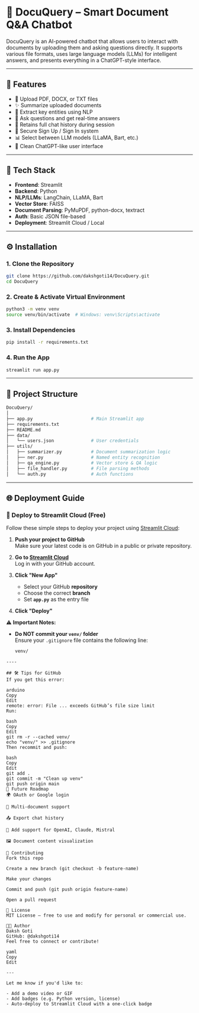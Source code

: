 # 📄 DocuQuery – Smart Document Q&A Chatbot

DocuQuery is an AI-powered chatbot that allows users to interact with documents by uploading them and asking questions directly. It supports various file formats, uses large language models (LLMs) for intelligent answers, and presents everything in a ChatGPT-style interface.

---

## 🚀 Features

- 📎 Upload PDF, DOCX, or TXT files  
- ✨ Summarize uploaded documents  
- 🧠 Extract key entities using NLP  
- 💬 Ask questions and get real-time answers  
- 🔁 Retains full chat history during session  
- 👥 Secure Sign Up / Sign In system  
- 📊 Select between LLM models (LLaMA, Bart, etc.)  
- 🎨 Clean ChatGPT-like user interface

----

## 🧰 Tech Stack

- **Frontend**: Streamlit  
- **Backend**: Python  
- **NLP/LLMs**: LangChain, LLaMA, Bart  
- **Vector Store**: FAISS  
- **Document Parsing**: PyMuPDF, python-docx, textract  
- **Auth**: Basic JSON file-based  
- **Deployment**: Streamlit Cloud / Local

----

## ⚙️ Installation

### 1. Clone the Repository

```bash
git clone https://github.com/dakshgoti14/DocuQuery.git
cd DocuQuery
```
### 2. Create & Activate Virtual Environment
```bash
python3 -m venv venv
source venv/bin/activate  # Windows: venv\Scripts\activate
```

### 3. Install Dependencies
```bash
pip install -r requirements.txt
```

### 4. Run the App
```bash
streamlit run app.py
```
----

## 📁 Project Structure

```bash
DocuQuery/
│
├── app.py                      # Main Streamlit app
├── requirements.txt
├── README.md
├── data/
│   └── users.json              # User credentials
├── utils/
│   ├── summarizer.py           # Document summarization logic
│   ├── ner.py                  # Named entity recognition
│   ├── qa_engine.py            # Vector store & QA logic
│   ├── file_handler.py         # File parsing methods
│   └── auth.py                 # Auth functions
```
----

## 🌐 Deployment Guide

### 🚀 Deploy to Streamlit Cloud (Free)

Follow these simple steps to deploy your project using [Streamlit Cloud](https://streamlit.io/cloud):

1. **Push your project to GitHub**  
   Make sure your latest code is on GitHub in a public or private repository.

2. **Go to [Streamlit Cloud](https://streamlit.io/cloud)**  
   Log in with your GitHub account.

3. **Click "New App"**  
   - Select your GitHub **repository**
   - Choose the correct **branch**
   - Set **`app.py`** as the entry file

4. **Click "Deploy"**


⚠️ **Important Notes:**

- **Do NOT commit your `venv/` folder**  
  Ensure your `.gitignore` file contains the following line:
  ```bash
  venv/
```
----

## 🛠 Tips for GitHub
If you get this error:

arduino
Copy
Edit
remote: error: File ... exceeds GitHub’s file size limit
Run:

bash
Copy
Edit
git rm -r --cached venv/
echo "venv/" >> .gitignore
Then recommit and push:

bash
Copy
Edit
git add .
git commit -m "Clean up venv"
git push origin main
📌 Future Roadmap
🌍 OAuth or Google login

🧾 Multi-document support

📤 Export chat history

🧠 Add support for OpenAI, Claude, Mistral

🖼️ Document content visualization

🤝 Contributing
Fork this repo

Create a new branch (git checkout -b feature-name)

Make your changes

Commit and push (git push origin feature-name)

Open a pull request

📄 License
MIT License – free to use and modify for personal or commercial use.

👨‍💻 Author
Daksh Goti
GitHub: @dakshgoti14
Feel free to connect or contribute!

yaml
Copy
Edit

---

Let me know if you'd like to:

- Add a demo video or GIF  
- Add badges (e.g. Python version, license)  
- Auto-deploy to Streamlit Cloud with a one-click badge






